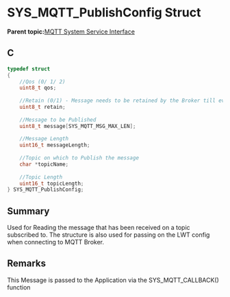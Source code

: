 # SYS\_MQTT\_PublishConfig Struct

**Parent topic:**[MQTT System Service Interface](GUID-B5FCF623-E7FF-4626-AA04-20BCC3916E44.md)

## C

```c
typedef struct
{
    //Qos (0/ 1/ 2)
    uint8_t qos;
    
    //Retain (0/1) - Message needs to be retained by the Broker till every subscriber receives it
    uint8_t retain;
    
    //Message to be Published
    uint8_t message[SYS_MQTT_MSG_MAX_LEN];
    
    //Message Length
    uint16_t messageLength;
    
    //Topic on which to Publish the message
    char *topicName;
    
    //Topic Length
    uint16_t topicLength;
} SYS_MQTT_PublishConfig;

```

## Summary

Used for Reading the message that has been received on a topic subscribed to. The structure is also used for passing on the LWT config when connecting to MQTT Broker.

## Remarks

This Message is passed to the Application via the SYS\_MQTT\_CALLBACK\(\) function

